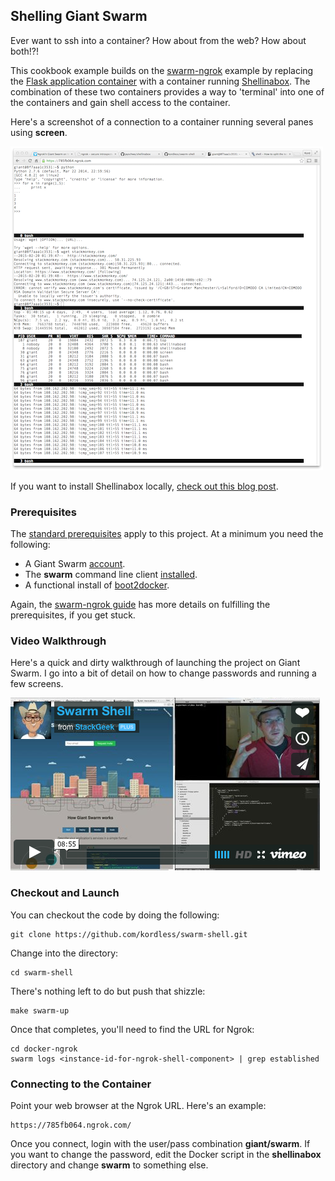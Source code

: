## Shelling Giant Swarm

Ever want to ssh into a container? How about from the web? How about both!?!

This cookbook example builds on the [swarm-ngrok](https://github.com/kordless/swarm-ngrok) example by replacing the [Flask application container](https://github.com/kordless/swarm-ngrok/tree/master/flask-static) with a container running [Shellinabox](https://github.com/jayschwa/shellinabox). The combination of these two containers provides a way to 'terminal' into one of the containers and gain shell access to the container.

Here's a screenshot of a connection to a container running several panes using **screen**.

![](https://raw.githubusercontent.com/kordless/swarm-shell/master/assets/shell.png)

If you want to install Shellinabox locally, [check out this blog post](http://www.tecmint.com/shell-in-a-box-a-web-based-ssh-terminal-to-access-remote-linux-servers/).

### Prerequisites

The [standard prerequisites](https://github.com/kordless/swarm-ngrok#prerequisites) apply to this project. At a minimum you need the following:

* A Giant Swarm [account](https://giantswarm.io).
* The **swarm** command line client [installed](http://docs.giantswarm.io/reference/installation/).
* A functional install of [boot2docker](https://docs.docker.com/installation/mac/).

Again, the [swarm-ngrok guide](https://github.com/kordless/swarm-ngrok#prerequisites) has more details on fulfilling the prerequisites, if you get stuck.

### Video Walkthrough

Here's a quick and dirty walkthrough of launching the project on Giant Swarm. I go into a bit of detail on how to change passwords and running a few screens.

[![](https://raw.githubusercontent.com/kordless/swarm-shell/master/assets/video.png)](https://vimeo.com/120117064)

### Checkout and Launch

You can checkout the code by doing the following:

    git clone https://github.com/kordless/swarm-shell.git

Change into the directory:

	cd swarm-shell

There's nothing left to do but push that shizzle:

    make swarm-up

Once that completes, you'll need to find the URL for Ngrok:

	cd docker-ngrok
    swarm logs <instance-id-for-ngrok-shell-component> | grep established
    
### Connecting to the Container
 
Point your web browser at the Ngrok URL. Here's an example:
 
 	https://785fb064.ngrok.com/
 	
Once you connect, login with the user/pass combination **giant/swarm**.  If you want to change the password, edit the Docker script in the **shellinabox** directory and change **swarm** to something else.
